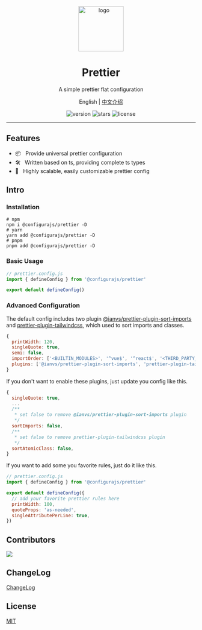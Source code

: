 <div align="center">
  <img src="https://github.com/user-attachments/assets/4e0a0b81-7814-48b1-ae3d-9ce0511e0e9c" width="120" height="120" alt="logo" />
  <h1>Prettier</h1>
  <p>A simple prettier flat configuration</p>
  <p>
    <span>English</span> | 
    <a href="https://github.com/configurajs/prettier/blob/main/README.zh-CN.md">中文介绍</a>
  </p>
  <p>
    <img src="https://img.shields.io/github/package-json/v/configurajs/prettier" alt="version">
    <img src="https://img.shields.io/github/stars/configurajs/prettier" alt="stars">
    <img src="https://img.shields.io/github/license/configurajs/prettier" alt="license">
  </p>
</div>

---

## Features

- 📦 &nbsp; Provide universal prettier configuration
- 🛠️ &nbsp; Written based on ts, providing complete ts types
- 🌈 &nbsp; Highly scalable, easily customizable prettier config

## Intro

### Installation

```shell
# npm
npm i @configurajs/prettier -D
# yarn
yarn add @configurajs/prettier -D
# pnpm
pnpm add @configurajs/prettier -D
```

### Basic Usage

```js
// prettier.config.js
import { defineConfig } from '@configurajs/prettier'

export default defineConfig()
```

### Advanced Configuration

The default config includes two plugin [@ianvs/prettier-plugin-sort-imports](https://github.com/IanVS/prettier-plugin-sort-imports) and [prettier-plugin-tailwindcss](https://github.com/tailwindlabs/prettier-plugin-tailwindcss), which used to sort imports and classes.

```js
{
  printWidth: 120,
  singleQuote: true,
  semi: false,
  importOrder: ['<BUILTIN_MODULES>', '^vue$', '^react$', '<THIRD_PARTY_MODULES>', '^@/(.*)$', '^~/(.*)$', '^[.]'],
  plugins: ['@ianvs/prettier-plugin-sort-imports', 'prettier-plugin-tailwindcss']
}
```

If you don't want to enable these plugins, just update you config like this.

```js
{
  singleQuote: true,
  ...
  /**
   * set false to remove @ianvs/prettier-plugin-sort-imports plugin
   */
  sortImports: false,
  /**
   * set false to remove prettier-plugin-tailwindcss plugin
   */
  sortAtomicClass: false,
}
```

If you want to add some you favorite rules, just do it like this.

```js
// prettier.config.js
import { defineConfig } from '@configurajs/prettier'

export default defineConfig({
  // add your favorite prettier rules here
  printWidth: 100,
  quoteProps: 'as-needed',
  singleAttributePerLine: true,
})
```

## Contributors

<a href="https://github.com/configurajs/prettier/graphs/contributors">
  <img src="https://contrib.rocks/image?repo=configurajs/prettier" />
</a>

## ChangeLog

[ChangeLog](CHANGELOG.md)

## License

[MIT](LICENSE)
